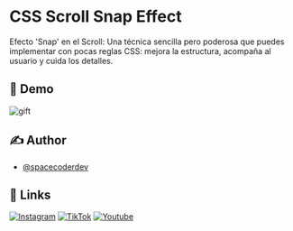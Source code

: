 # CSS Scroll Snap Effect

Efecto 'Snap' en el Scroll: Una técnica sencilla pero poderosa que puedes implementar con pocas reglas CSS: mejora la estructura, acompaña al usuario y cuida los detalles.
## 📸 Demo

![gift](https://github.com/spacecoderdev/css-scroll-snap/assets/146677344/589022f6-d999-4c1f-9d1d-c91b95895252)


## ✍️ Author

- [@spacecoderdev](https://www.github.com/spacecoderdev)


## 🔗 Links

[![Instagram](https://img.shields.io/badge/instagram-BE02A5?style=for-the-badge&logo=instagram&logoColor=white)](https://www.instagram.com/spacecoder.dev/)
[![TikTok](https://img.shields.io/badge/tiktok-000?style=for-the-badge&logo=tiktok&logoColor=white)](https://www.tiktok.com/@spacecoder.dev)
[![Youtube](https://img.shields.io/badge/youtube-F70000?style=for-the-badge&logo=youtube&logoColor=white)](https://www.youtube.com/@spacecoderdev)
